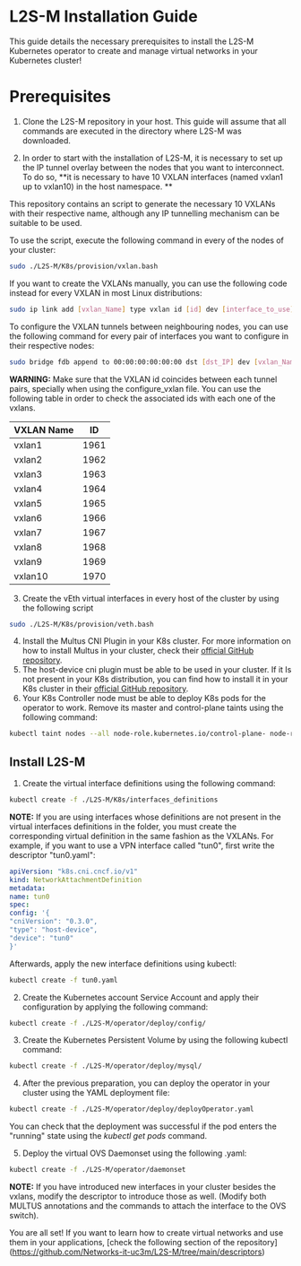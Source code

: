 # L2S-M Installation Guide
This guide details the necessary prerequisites to install the L2S-M Kubernetes operator to create and manage virtual networks in your Kubernetes cluster!


# Prerequisites

1. Clone the L2S-M repository in your host.  This guide will assume that all commands are executed in the directory where L2S-M was downloaded.

2. In order to start with the installation of L2S-M, it is necessary to set up the IP tunnel overlay between the nodes that you want to interconnect. To do so, **it is necessary to have 10 VXLAN interfaces (named vxlan1 up to vxlan10) in the host namespace. **

This repository contains an script to generate the necessary 10 VXLANs with their respective name, although any IP tunnelling mechanism can be suitable to be used. 

To use the script, execute the following command in every of the nodes of your cluster:

```bash
sudo ./L2S-M/K8s/provision/vxlan.bash
```
If you want to create the VXLANs manually, you can use the following code instead for every VXLAN in most Linux distributions:

```bash
sudo ip link add [vxlan_Name] type vxlan id [id] dev [interface_to_use] dstport [dst_port]
```

To configure the VXLAN tunnels between neighbouring nodes, you can use the following command for every pair of interfaces you want to configure in their respective nodes:

```bash
sudo bridge fdb append to 00:00:00:00:00:00 dst [dst_IP] dev [vxlan_Name]
```

**WARNING:**  Make sure that the VXLAN id coincides between each tunnel pairs, specially when using the configure_vxlan file. You can use the following table in order to check the associated ids with each one of the vxlans.

| **VXLAN Name** |**ID**  |
|--|--|
| vxlan1 | 1961 |
| vxlan2 |  1962 |
| vxlan3 |  1963 |
| vxlan4 |  1964|
| vxlan5 |  1965 |
| vxlan6 |  1966|
| vxlan7 |  1967|
| vxlan8 |  1968|
| vxlan9 |  1969|
| vxlan10 |  1970|

3. Create the vEth virtual interfaces in every host of the cluster by using the following script
```bash
sudo ./L2S-M/K8s/provision/veth.bash
```
4. Install the Multus CNI Plugin in your K8s cluster. For more information on how to install Multus in your cluster, check their [official GitHub repository](https://github.com/k8snetworkplumbingwg/multus-cni).
5. The host-device cni plugin must be able to be used in your cluster. If it Is not present in your K8s distribution, you can find how to install it in your K8s cluster in their [official GitHub repository](https://github.com/containernetworking/plugins).
6. Your K8s Controller node must be able to deploy K8s pods for the operator to work. Remove its master and control-plane taints using the following command:
```bash
kubectl taint nodes --all node-role.kubernetes.io/control-plane- node-role.kubernetes.io/master-
```

 
## Install L2S-M

1. Create the virtual interface definitions using the following command:
 ```bash
kubectl create -f ./L2S-M/K8s/interfaces_definitions
```

**NOTE:** If you are using interfaces whose definitions are not present in the virtual interfaces definitions in the folder, you must create the corresponding virtual definition in the same fashion as the VXLANs. For example, if you want to use a VPN interface called "tun0", first write the descriptor "tun0.yaml":
 ```yaml
apiVersion: "k8s.cni.cncf.io/v1"
kind: NetworkAttachmentDefinition
metadata:
name: tun0
spec:
config: '{
"cniVersion": "0.3.0",
"type": "host-device",
"device": "tun0"
}'
```
Afterwards, apply the new interface definitions using kubectl:
  ```bash
kubectl create -f tun0.yaml
```
2. Create the Kubernetes account Service Account and apply their configuration by applying the following command:
 ```bash
kubectl create -f ./L2S-M/operator/deploy/config/
```

3. Create the Kubernetes Persistent Volume by using the following kubectl command:
 ```bash
kubectl create -f ./L2S-M/operator/deploy/mysql/
```

4. After the previous preparation, you can deploy the operator in your cluster using the YAML deployment file:
 ```bash
kubectl create -f ./L2S-M/operator/deploy/deployOperator.yaml
```

 You can check that the deployment was successful if the pod enters the "running" state using the *kubectl get pods* command.

5. Deploy the virtual OVS Daemonset using the following .yaml:
```bash
kubectl create -f ./L2S-M/operator/daemonset
```
**NOTE:** If you have introduced new interfaces in your cluster besides the vxlans, modify the descriptor to introduce those as well. (Modify both MULTUS annotations and the commands to attach the interface to the OVS switch). 

You are all set! If you want to learn how to create virtual networks and use them in your applications, [check the following section of the repository] (https://github.com/Networks-it-uc3m/L2S-M/tree/main/descriptors)
